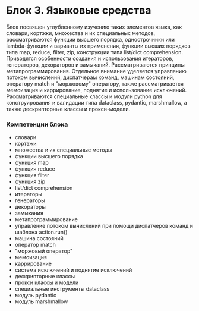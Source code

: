 # Блок 3. Языковые средства

Блок посвящен углубленному изучению таких элементов языка, как словари, кортэжи, множества и их специальных методов, рассматриваются функции высшего порядка, однострочники или lambda-функции и варианты их применения, функции высших порядков типа map, reduce, filter, zip, конструкции типа list/dict comprehension. Приводятся особенности создания и использования итераторов, генераторов, декораторов и замыканий. Рассматриваются принципы метапрограммирования.
Отдельное внимание уделяется управлению потоком вычислений, диспатчерам команд, машинам состояний, оператору match и "моржовому" оператору, также рассматривается мемоизация и каррирование, поднятие и использование исключений.
Рассматриваются специальные классы и модули python для конструирования и валидации типа dataclass, pydantic, marshmallow, а также дескрипторные классы и прокси-модели.

### Компетенции блока

- словари
- кортэжи
- множества и их специальные методы
- функции высшего порядка
- функция map
- функция reduce
- функция filter
- функция zip
- list/dict comprehension
- итераторы
- генераторы
- декораторы
- замыкания
- метапрограммирование
- управление потоком вычислений при помощи диспатчеров команд и шаблона action.run()
- машина состояний
- оператор match
- "моржовый оператор"
- мемоизация
- каррирование
- система исключений и поднятие исключений
- дескрипторные классы
- прокси классы и модели
- специальные инструменты dataclass
- модуль pydantic
- модуль marshmallow